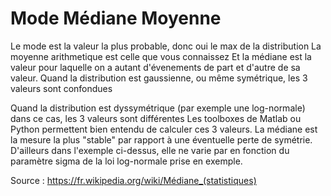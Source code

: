 # Mode Médiane Moyenne 

Le mode est la valeur la plus probable, donc oui le max de la distribution
La moyenne arithmetique est celle que vous connaissez
Et la médiane est la valeur pour laquelle on a autant d'évenements de part et d'autre de sa valeur.
Quand la distribution est gaussienne, ou même symétrique, les 3 valeurs sont confondues

Quand la distribution est dyssymétrique (par exemple une log-normale) dans ce cas, les 3 valeurs sont différentes
Les toolboxes de Matlab ou Python permettent bien entendu de calculer ces 3 valeurs.
La médiane est la mesure la plus "stable" par rapport à une éventuelle perte de symétrie. D'ailleurs dans l'exemple ci-dessus, elle ne varie par en fonction du paramètre sigma de la loi log-normale prise en exemple.

Source : https://fr.wikipedia.org/wiki/Médiane_(statistiques)